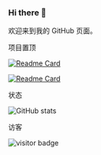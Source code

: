 ### Hi there 👋

<!--
**BIBANGYE/BIBANGYE** is a ✨ _special_ ✨ repository because its `README.md` (this file) appears on your GitHub profile.

Here are some ideas to get you started:

- 🔭 I’m currently working on ...
- 🌱 I’m currently learning ...
- 👯 I’m looking to collaborate on ...
- 🤔 I’m looking for help with ...
- 💬 Ask me about ...
- 📫 How to reach me: ...
- 😄 Pronouns: ...
- ⚡ Fun fact: ...
-->
欢迎来到我的 GitHub 页面。

项目置顶

[![Readme Card](https://github-readme-stats.vercel.app/api/pin/?username=BIBANGYE&repo=github-readme-stats)](https://github.com/BIBANGYE/WEBUSB)


[![Readme Card](https://github-readme-stats.vercel.app/api/pin/?username=BIBANGYE&repo=github-readme-stats)](https://github.com/BIBANGYE/Git-Manual)

状态

![GitHub stats](https://github-readme-stats.vercel.app/api?username=BIBANGYE&show_icons=true&theme=radical)

访客

![visitor badge](https://visitor-badge.glitch.me/badge?page_id=BIBANGYE.visitor-badge&left_color=red&right_color=green)
